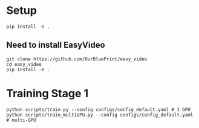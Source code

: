 # Setup
```
pip install -e .
```

## Need to install EasyVideo
```
git clone https://github.com/OurBluePrint/easy_video
cd easy_video
pip install -e .
```

# Training Stage 1
```
python scripts/train.py --config configs/config_default.yaml # 1 GPU
python scripts/train_multiGPU.py --config configs/config_default.yaml # multi-GPU
```

